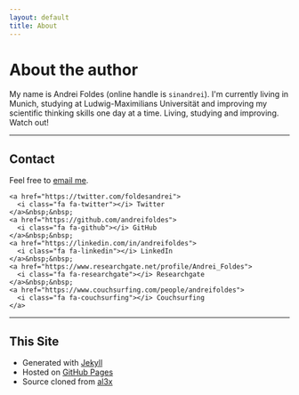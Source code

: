 ```yaml
---
layout: default
title: About
---
```


# About the author

My name is Andrei Foldes (online handle is `sinandrei`). 
I'm currently living in Munich, studying at Ludwig-Maximilians Universität and improving my scientific thinking skills one day at a time.
Living, studying and improving. Watch out!
- - -

## Contact

Feel free to [email me](mailto:foldes.andrei@gmail.com).

	<a href="https://twitter.com/foldesandrei">
      <i class="fa fa-twitter"></i> Twitter
    </a>&nbsp;&nbsp; 
    <a href="https://github.com/andreifoldes">
      <i class="fa fa-github"></i> GitHub
    </a>&nbsp;&nbsp; 
    <a href="https://linkedin.com/in/andreifoldes">
      <i class="fa fa-linkedin"></i> LinkedIn
    </a>&nbsp;&nbsp;
    <a href="https://www.researchgate.net/profile/Andrei_Foldes">
      <i class="fa fa-researchgate"></i> Researchgate
    </a>&nbsp;&nbsp;
    <a href="https://www.couchsurfing.com/people/andreifoldes">
      <i class="fa fa-couchsurfing"></i> Couchsurfing
    </a>

- - -

## This Site

* Generated with [Jekyll](http://jekyllrb.com/)
* Hosted on [GitHub Pages](https://pages.github.com/)
* Source cloned from [al3x](https://github.com/al3x/al3x.net)

